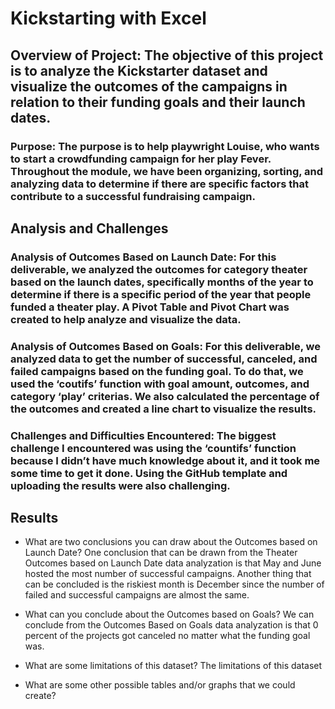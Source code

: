 # Kickstarting with Excel

## Overview of Project: The objective of this project is to analyze the Kickstarter dataset and visualize the outcomes of the campaigns in relation to their funding goals and their launch dates. 

### Purpose: The purpose is to help playwright Louise, who wants to start a crowdfunding campaign for her play Fever. Throughout the module, we have been organizing, sorting, and analyzing data to determine if there are specific factors that contribute to a successful fundraising campaign. 

## Analysis and Challenges

### Analysis of Outcomes Based on Launch Date: For this deliverable, we analyzed the outcomes for category theater based on the launch dates, specifically months of the year to determine if there is a specific period of the year that people funded a theater play. A Pivot Table and Pivot Chart was created to help analyze and visualize the data. 

### Analysis of Outcomes Based on Goals: For this deliverable, we analyzed data to get the number of successful, canceled, and failed campaigns based on the funding goal. To do that, we used the ‘coutifs’ function with goal amount, outcomes, and category ‘play’ criterias. We also calculated the percentage of the outcomes and created a line chart to visualize the results.

### Challenges and Difficulties Encountered: The biggest challenge I encountered was using the ‘countifs’ function because I didn’t have much knowledge about it, and it took me some time to get it done. Using the GitHub template and uploading the results were also challenging. 

## Results

- What are two conclusions you can draw about the Outcomes based on Launch Date?
One conclusion that can be drawn from the Theater Outcomes based on Launch Date data analyzation is that May and June hosted the most number of successful campaigns. Another thing that can be concluded is the riskiest month is December since the number of failed and successful campaigns are almost the same. 


- What can you conclude about the Outcomes based on Goals?
We can conclude from the Outcomes Based on Goals data analyzation is that 0 percent of the projects got canceled no matter what the funding goal was. 

- What are some limitations of this dataset?
The limitations of this dataset

- What are some other possible tables and/or graphs that we could create?


